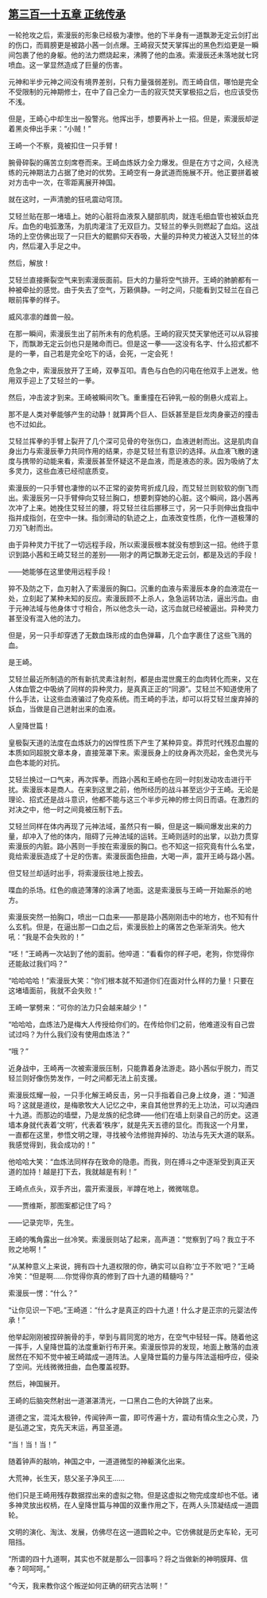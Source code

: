 ## [第三百一十五章 正统传承](https://www.xxbiquge.com/11_11207/9186818.html)


  一轮抢攻之后，索漫辰的形象已经极为凄惨。他的下半身有一道飘渺无定云剑打出的伤口，而肩膀更是被路小茜一剑点爆。王崎寂灭焚天掌挥出的黑色烈焰更是一瞬间包裹了他的身躯。他的法力燃烧起来，沸腾了他的血液。索漫辰还未落地就七窍喷血。这一掌显然造成了巨量的伤害。

  元神和半步元神之间没有境界差别，只有力量强弱差别。而王崎自信，哪怕是完全不受限制的元神期修士，在中了自己全力一击的寂灭焚天掌极招之后，也应该受伤不浅。

  但是，王崎心中却生出一股警兆。他挥出手，想要再补上一招。但是，索漫辰却逆着黑炎伸出手来：“小贼！”

  王崎一个不察，竟被扣住一只手臂！

  腕骨碎裂的痛苦立刻席卷而来。王崎血炼妖力全力爆发。但是在方寸之间，久经洗练的元神期法力占据了绝对的优势。王崎空有一身武道而施展不开。他正要拼着被对方击中一次，在零距离展开神国。

  就在这时，一声清脆的狂吼震动穹顶。

  艾轻兰贴在那一堵墙上。她的心脏将血液泵入腿部肌肉，就连毛细血管也被妖血充斥。血色的电弧激荡，为肌肉灌注了无双巨力。艾轻兰的拳头则燃起了血焰。这战场的上空仿佛出现了一只巨大的鲲鹏仰天吞吸，大量的异种灵力被送入艾轻兰的体内，然后灌入手足之中。

  然后，解放！

  艾轻兰直接撕裂空气来到索漫辰面前。巨大的力量将空气排开。王崎的肺腑都有一种被牵扯的感觉。由于失去了空气，万籁俱静。一时之间，只能看到艾轻兰在自己眼前挥拳的样子。

  威风凛凛的雌兽一般。

  在那一瞬间，索漫辰生出了前所未有的危机感。王崎的寂灭焚天掌他还可以从容接下，而飘渺无定云剑也只是赌命而已。但是这一拳——这没有名字、什么招式都不是的一拳，自己若是完全吃下的话，会死，一定会死！

  危急之中，索漫辰放开了王崎，双拳互叩。青色与白色的闪电在他双手上迸发。他用双手迎上了艾轻兰的一拳。

  然后，冲击波才到来。王崎被瞬间吹飞。重重撞在石钟乳一般的倒悬火成岩上。

  那不是人类对拳能够产生的动静！就算两个巨人、巨妖甚至是巨龙肉身豪迈的撞击也不过如此。

  艾轻兰挥拳的手臂上裂开了几个深可见骨的夸张伤口，血液迸射而出。这是肌肉自身出力与索漫辰拳力共同作用的结果，亦是艾轻兰有意识的选择。从血液飞散的速度与携带的动能来看，索漫辰甚至怀疑这不是血液，而是液态的汞。因为吸纳了太多灵力，这些血液已经彻底质变。

  索漫辰的一只手臂也凄惨的以不正常的姿势弯折成几段，而艾轻兰则软软的倒飞而出。索漫辰另一只手臂伸向艾轻兰胸口，想要刺穿她的心脏。这个瞬间，路小茜再次冲了上来。她挽住艾轻兰的腰，将艾轻兰往后挪移三寸，另一只手则伸出食指中指并成指剑，在空中一抹。指剑滑动的轨迹之上，血液改变性质，化作一道极薄的刀刃飞射而出。

  由于异种灵力干扰了一切远程手段，所以索漫辰根本就没有想到这一招。他终于意识到路小茜和王崎艾轻兰的差别——刚才的两记飘渺无定云剑，都是及远的手段！

  ——她能够在这里使用远程手段！

  猝不及防之下，血刃射入了索漫辰的胸口。沉重的血液与索漫辰本身的血液混在一处，立刻起了某种未知的反应。索漫辰顾不上杀人，急急运转功法，逼出污血。由于元神法域与他身体寸寸相合，所以他念头一动，这污血就已经被逼出。异种灵力甚至没有混入他的法力。

  但是，另一只手却穿透了无数血珠形成的血色弹幕，几个血字裹住了这些飞溅的血。

  是王崎。

  艾轻兰最近所制造的所有新抗灵素注射剂，都是由混世魔王的血肉转化而来，又在人体血管之中吸纳了同样的异种灵力，是真真正正的“同源”。艾轻兰不知道使用了什么手法，让这些血液骗过了免疫系统。而王崎的手法，却可以将艾轻兰废弃掉的妖血，当做是自己迸射出来的血液。

  人皇降世篇！

  皇极裂天道的法度在血炼妖力的凶悍性质下产生了某种异变。莽荒时代残忍血腥的本质如同超脱文章本身，直接笼罩下来。索漫辰身上的纹身再次亮起，金色灵光与血色本能的对抗。

  艾轻兰换过一口气来，再次挥拳。而路小茜和王崎也在同一时刻发动攻击进行干扰。索漫辰本是商人。在来到这里之前，他所经历的战斗甚至远少于王崎。无论是理论、招式还是战斗意识，他都不能与这三个半步元神的修士同日而语。在激烈的对决之中，他一时之间竟被压制下去。

  艾轻兰同样在体内再现了元神法域，虽然只有一瞬，但是这一瞬间爆发出来的力量，却冲入了他的体内，阻碍了元神法域的运转。王崎则适时的出掌，以劲力贯穿索漫辰的内脏。路小茜则一手按在索漫辰的胸口。也不知这一招究竟有什么名堂，竟给索漫辰造成了十足的伤害。索漫辰面色扭曲，大喝一声，震开王崎与路小茜。

  但艾轻兰却适时出手，将索漫辰往地上按去。

  喋血的杀场。红色的痕迹薄薄的涂满了地面。这是索漫辰与王崎一开始厮杀的地方。

  索漫辰突然一拍胸口，喷出一口血来——那是路小茜刚刚击中的地方，也不知有什么玄机。但是，在逼出那一口血之后，索漫辰脸上的痛苦之色渐渐消失。他大吼：“我是不会失败的！”

  “呸！”王崎再一次站到了他的面前。他啐道：“看看你的样子吧，老狗，你觉得你还能敌过我们吗？”

  “哈哈哈哈！”索漫辰大笑：“你们根本就不知道你们在面对什么样的力量！只要在这堵墙面前，我就不会失败！”

  王崎一掌劈来：“可你的法力只会越来越少！”

  “哈哈哈，血炼法乃是梅大人传授给你们的。在传给你们之前，他难道没有自己尝试过吗？为什么我们没有使用血炼法？”

  “哦？”

  近身战中，王崎再一次被索漫辰压制，只能靠着身法游走。路小茜似乎脱力，而艾轻兰则好像伤势发作，一时之间都无法上前支援。

  索漫辰炫耀一般，一只手化解王崎反击，另一只手指着自己身上纹身，道：“知道吗？这就是道纹，是梅歌牧大人记忆之中，来自其他世界的无上功法，可以沟通四十九道。而那边的墙壁，乃是龙族的纪念碑——他们在墙上刻录自己的历史。这道墙本身就代表着‘文明’，代表着‘秩序’，就是先天五德的显化。而我这一个月里，一直都在这里，参悟文明之理，寻找被今法修抛弃掉的、功法与先天大道的联系。我感觉得到，我会成功的！”

  他哈哈大笑：“血炼法同样存在致命的隐患。而我，则在搏斗之中逐渐受到真正天道的加持！越是打下去，我就越是有利！”

  王崎点点头，双手齐出，震开索漫辰，半蹲在地上，微微喘息。

  ——贾维斯，那图案都记住了吗？

  ——记录完毕，先生。

  王崎的嘴角露出一丝冷笑。索漫辰则站了起来，高声道：“觉察到了吗？我立于不败之地啊！”

  “从某种意义上来说，拥有四十九道权限的你，确实可以自称‘立于不败’吧？”王崎冷笑：“但是啊……你觉得你真的修到了四十九道的精髓吗？”

  索漫辰一愣：“什么？”

  “让你见识一下吧。”王崎道：“什么才是真正的四十九道！什么才是正宗的元婴法传承！”

  他举起刚刚被捏碎腕骨的手，举到与肩同宽的地方，在空气中轻轻一挥。随着他这一挥手，人皇降世篇的法度重新行布开来。索漫辰惊异的发现，地面上散落的血液居然在不知不觉中被王崎踏成一道阵法。人皇降世篇的力量与阵法遥相呼应，侵染了空间。光线微微扭曲，血色覆盖视野。

  然后，神国展开。

  王崎的后脑突然射出一道湛湛清光，一口黑白二色的大钟跳了出来。

  道德之宝，混沌太极钟，传闻钟声一震，即可传遍十方，震动有情众生之心灵，乃是弘道之宝，克先天末运，再显圣道。

  “当！当！当！”

  随着钟声的敲响，神国之中，一道道微型的神躯演化出来。

  大荒神，长生天，慈父圣子净风王……

  他们只是王崎用残存数据捏出来的虚拟之物。但是这虚拟之物完成度却也不低。诸多神灵放出权柄，在人皇降世篇与神国的双重作用之下，在两人头顶凝结成一道圆轮。

  文明的演化、淘汰、发展，仿佛尽在这一道圆轮之中。它仿佛就是历史车轮，无可阻挡。

  “所谓的四十九道啊，其实也不就是那么一回事吗？将之当做新的神明膜拜、信奉？呵呵呵。”

  “今天，我来教你这个叛逆如何正确的研究古法啊！”
